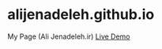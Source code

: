 # alijenadeleh.github.io
My Page (Ali Jenadeleh.ir)
<a href="https://alijenadeleh.ir">Live Demo</a>
